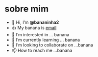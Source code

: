 # sobre mim
- 👋 Hi, I’m **@bananinha2**
- :+1: My banana is [email](kaleb.beraldo@escola.pr.gov.br)
- 👀 I’m interested in ... banana
- 🌱 I’m currently learning ... banana
- 💞️ I’m looking to collaborate on ...banana
- 📫 How to reach me ...banana
